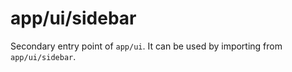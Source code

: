 # app/ui/sidebar

Secondary entry point of `app/ui`. It can be used by importing from `app/ui/sidebar`.
